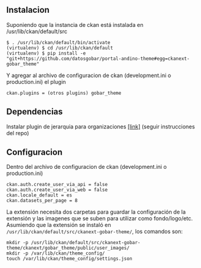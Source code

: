 ## Instalacion
Suponiendo que la instancia de ckan está instalada en /usr/lib/ckan/default/src
```
$ . /usr/lib/ckan/default/bin/activate
(virtualenv) $ cd /usr/lib/ckan/default
(virtualenv) $ pip install -e "git+https://github.com/datosgobar/portal-andino-theme#egg=ckanext-gobar_theme"
```
Y agregar al archivo de configuracion de ckan (development.ini o production.ini) el plugin
```
ckan.plugins = (otros plugins) gobar_theme
```

## Dependencias

Instalar plugin de jerarquia para organizaciones [[link]](https://github.com/datagovuk/ckanext-hierarchy) (seguir instrucciones del repo)

## Configuracion
Dentro del archivo de configuracion de ckan (development.ini o production.ini)
```
ckan.auth.create_user_via_api = false
ckan.auth.create_user_via_web = false
ckan.locale_default = es
ckan.datasets_per_page = 8
```

La extensión necesita dos carpetas para guardar la configuración de la extensión y las imagenes que se suben para utilizar como fondo/logo/etc. Asumiendo que la extensión se instaló en `/usr/lib/ckan/default/src/ckanext-gobar-theme/`, los comandos son:
```
mkdir -p /usr/lib/ckan/default/src/ckanext-gobar-theme/ckanext/gobar_theme/public/user_images/
mkdir -p /var/lib/ckan/theme_config/
touch /var/lib/ckan/theme_config/settings.json
```
